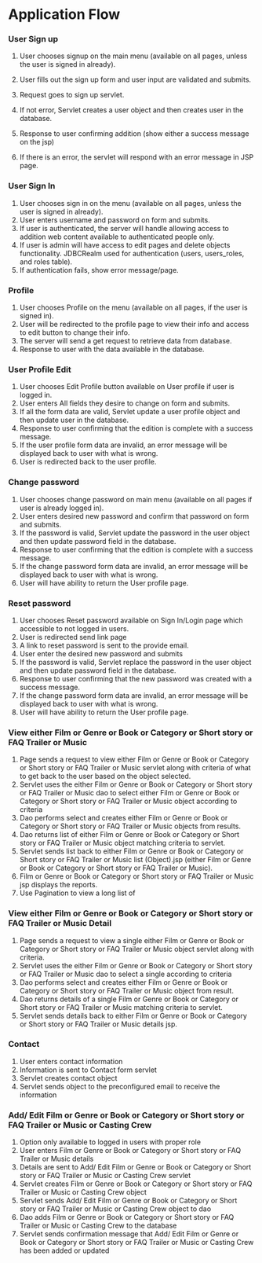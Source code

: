 # Application Flow

### User Sign up

1. User chooses signup on the main menu (available on all pages, unless the user
is signed in already).
1. User fills out the sign up form and user input are validated and submits.
1. Request goes to sign up servlet.

1. If not error, Servlet creates a user object and then creates user in the database.
1. Response to user confirming addition (show either a success message on the jsp)
1. If there is an error, the servlet will respond with an error message in JSP page.

### User Sign In

1. User chooses sign in on the menu (available on all pages, unless the user
is signed in already).
1. User enters username and password on form and submits.
1. If user is authenticated, the server will handle allowing access to addition web content available to authenticated people only.
1. If user is admin will have access to edit pages and delete objects functionality. JDBCRealm used for authentication (users, users_roles, and roles table).
1. If authentication fails, show error message/page.

### Profile

1. User chooses Profile on the menu (available on all pages, if the user
is signed in).
1. User will be redirected to the profile page to view their info and access to edit button to change their info.
1. The server will send a get request to retrieve data from database.
1. Response to user with the data available in the database.

### User Profile Edit

1. User chooses Edit Profile button available on User profile if user is logged in.
1. User enters All fields they desire to change on form and submits.
1. If all the form data are valid, Servlet update a user profile object and then update user in the database.
1. Response to user confirming that the edition is complete with a success message.
1. If the user profile form data are invalid, an error message will be displayed back to user with what is wrong.
1. User is redirected back to the user profile.


### Change password

1. User chooses change password on main menu (available on all pages if user is already logged in).
1. User enters desired new password and confirm that password on form and submits.
1. If the password is valid, Servlet update the password in the user object and then update password field in the database.
1. Response to user confirming that the edition is complete with a success message.
1. If the change password form data are invalid, an error message will be displayed back to user with what is wrong.
1. User will have ability to return the User profile page.


### Reset password

1. User chooses Reset password available on Sign In/Login page which accessible to not logged in users.
1. User is redirected send link page
1. A link to reset password is sent to the provide email.
1. User enter the desired new password and submits
1. If the password is valid, Servlet replace the password in the user object and then update password field in the database.
1. Response to user confirming that the new password was created with a success message.
1. If the change password form data are invalid, an error message will be displayed back to user with what is wrong.
1. User will have ability to return the User profile page.

### View either Film or Genre or Book or Category or Short story or FAQ Trailer or Music

1. Page sends a request to view either Film or Genre or Book or Category or Short story or FAQ Trailer or Music servlet along with criteria of what to get back to the user based on the object selected.
1. Servlet uses the either Film or Genre or Book or Category or Short story or FAQ Trailer or Music dao to select either Film or Genre or Book or Category or Short story or FAQ Trailer or Music object according to criteria
1. Dao performs select and creates either Film or Genre or Book or Category or Short story or FAQ Trailer or Music objects from results.
1. Dao returns list of either Film or Genre or Book or Category or Short story or FAQ Trailer or Music object matching criteria to servlet.
1. Servlet sends list back to either Film or Genre or Book or Category or Short story or FAQ Trailer or Music list (Object).jsp (either Film or Genre or Book or Category or Short story or FAQ Trailer or Music).
1. Film or Genre or Book or Category or Short story or FAQ Trailer or Music jsp displays the reports.
1. Use Pagination to view a long list of

### View either Film or Genre or Book or Category or Short story or FAQ Trailer or Music Detail

1. Page sends a request to view a single either Film or Genre or Book or Category or Short story or FAQ Trailer or Music object servlet along with criteria.
1. Servlet uses the either Film or Genre or Book or Category or Short story or FAQ Trailer or Music dao to select a single according to criteria
1. Dao performs select and creates either Film or Genre or Book or Category or Short story or FAQ Trailer or Music object from result.
1. Dao returns details of a single Film or Genre or Book or Category or Short story or FAQ Trailer or Music matching criteria to servlet.
1. Servlet sends details back to either Film or Genre or Book or Category or Short story or FAQ Trailer or Music details jsp.

### Contact

1. User enters contact information
1. Information is sent to Contact form servlet
1. Servlet creates contact object
1. Servlet sends object to the preconfigured email to receive the information


### Add/ Edit Film or Genre or Book or Category or Short story or FAQ Trailer or Music or Casting Crew
1. Option only available to logged in users with proper role
1. User enters Film or Genre or Book or Category or Short story or FAQ Trailer or Music details
1. Details are sent to Add/ Edit Film or Genre or Book or Category or Short story or FAQ Trailer or Music or Casting Crew servlet
1. Servlet creates Film or Genre or Book or Category or Short story or FAQ Trailer or Music or Casting Crew object
1. Servlet sends Add/ Edit Film or Genre or Book or Category or Short story or FAQ Trailer or Music or Casting Crew object to dao
1. Dao adds Film or Genre or Book or Category or Short story or FAQ Trailer or Music or Casting Crew to the database
1. Servlet sends confirmation message that Add/ Edit Film or Genre or Book or Category or Short story or FAQ Trailer or Music or Casting Crew has been added or updated
